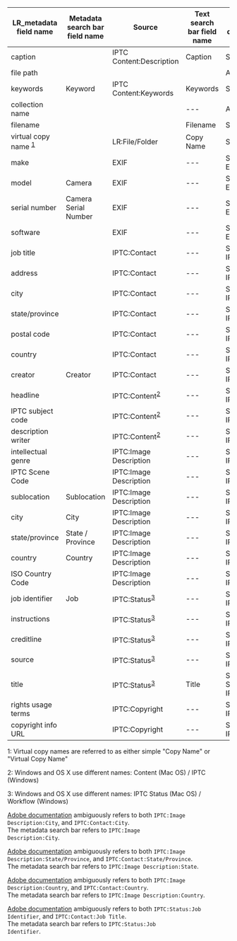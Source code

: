 
|LR_metadata field name| Metadata search bar field name | Source | Text search bar field name | Text search dropdown subset | Smart collection field name|
|---|---|---|---|---|---|
|caption||IPTC Content:Description|Caption|Self < ASF|Caption|
|file path||||ASF|~Folder|
|keywords|Keyword|IPTC Content:Keywords|Keywords|Self < ASF|Keywords|
|collection name|||---|ASF|Collection|
|filename|||Filename|Self|Filename|
|virtual copy name <sup>[1](#myfootnote1)</sup>||LR:File/Folder|Copy Name|Self < ASF|Copy Name|
|make||EXIF|---|Searchable EXIF|---|
|model|Camera|EXIF|---|Searchable EXIF|Camera|
|serial number|Camera Serial Number|EXIF|---|Searchable EXIF|Camera Serial Number|
|software||EXIF|---|Searchable EXIF|---|
|job title||IPTC:Contact|---|Searchable IPTC|---|
|address||IPTC:Contact|---|Searchable IPTC|---|
|city||IPTC:Contact|---|Searchable IPTC|---|
|state/province||IPTC:Contact|---|Searchable IPTC|---|
|postal code||IPTC:Contact|---|Searchable IPTC|---|
|country||IPTC:Contact|---|Searchable IPTC|---|
|creator|Creator|IPTC:Contact|---|Searchable IPTC|Creator|
|headline||IPTC:Content<sup>[2](#myfootnote2)</sup>|---|Searchable IPTC|---|
|IPTC subject code||IPTC:Content<sup>[2](#myfootnote2)</sup>|---|Searchable IPTC|---|
|description writer||IPTC:Content<sup>[2](#myfootnote2)</sup>|---|Searchable IPTC|---|
|intellectual genre||IPTC:Image Description|---|Searchable IPTC|---|
|IPTC Scene Code||IPTC:Image Description|---|Searchable IPTC|---|
|sublocation|Sublocation|IPTC:Image Description|---|Searchable IPTC|Sublocation|
|city|City|IPTC:Image Description|---|Searchable IPTC|?|
|state/province|State / Province|IPTC:Image Description|---|Searchable IPTC|State / Province|
|country|Country|IPTC:Image Description|---|Searchable IPTC|Country|
|ISO Country Code||IPTC:Image Description|---|Searchable IPTC|?|
|job identifier|Job|IPTC:Status<sup>[3](#myfootnote3)</sup>|---|Searchable IPTC|Job|
|instructions||IPTC:Status<sup>[3](#myfootnote3)</sup>|---|Searchable IPTC|?|
|creditline||IPTC:Status<sup>[3](#myfootnote3)</sup>|---|Searchable IPTC|?|
|source||IPTC:Status<sup>[3](#myfootnote3)</sup>|---|Searchable IPTC|?|
|title||IPTC:Status<sup>[3](#myfootnote3)</sup>|Title|Self < SM, Searchable IPTC|Title|
|rights usage terms||IPTC:Copyright|---|Searchable IPTC|?|
|copyright info URL||IPTC:Copyright|---|Searchable IPTC|?|

<a name="myfootnote1">1</a>: Virtual copy names are referred to as either simple "Copy Name" or "Virtual Copy Name"

<a name="myfootnote2">2</a>: Windows and OS X use different names: Content (Mac OS) / IPTC (Windows)

<a name="myfootnote3">3</a>: Windows and OS X use different names: IPTC Status (Mac OS) / Workflow (Windows)

<a href="https://helpx.adobe.com/lightroom/help/finding-photos-catalog.html">Adobe documentation</a> ambiguously refers to both <code>IPTC:Image Description:City</code>, and <code>IPTC:Contact:City</code>.<br/>The metadata search bar refers to <code>IPTC:Image Description:City</code>.

<a href="https://helpx.adobe.com/lightroom/help/finding-photos-catalog.html">Adobe documentation</a> ambiguously refers to both <code>IPTC:Image Description:State/Province</code>, and <code>IPTC:Contact:State/Province</code>. <br/>The metadata search bar refers to <code>IPTC:Image Description:State</code>.

<a href="https://helpx.adobe.com/lightroom/help/finding-photos-catalog.html">Adobe documentation</a> ambiguously refers to both <code>IPTC:Image Description:Country</code>, and <code>IPTC:Contact:Country</code>.<br/>The metadata search bar refers to <code>IPTC:Image Description:Country</code>.

<a href="https://helpx.adobe.com/lightroom/help/finding-photos-catalog.html">Adobe documentation</a> ambiguously refers to both <code>IPTC:Status:Job Identifier</code>, and <code>IPTC:Contact:Job Title</code>.<br/>The metadata search bar refers to <code>IPTC:Status:Job Identifier</code>.

